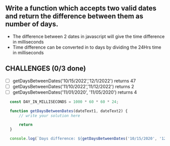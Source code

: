 ## Write a function which accepts two valid dates and return the difference between them as number of days.
- The difference between 2 dates in javascript will give the time difference in milliseconds
- Time difference can be converted in to days by dividing the 24Hrs time in milliseconds

## CHALLENGES (0/3 done)
- [ ] getDaysBetweenDates('10/15/2022','12/1/2022') returns 47
- [ ] getDaysBetweenDates('11/10/2022','11/12/2022') returns 2
- [ ] getDaysBetweenDates('11/01/2020', '11/05/2020') returns 4

```js
  const DAY_IN_MILLISECONDS = 1000 * 60 * 60 * 24;

  function getDaysBetweenDates(dateText1, dateText2) {
      // write your solution here

      return
  }

  console.log(`Days difference: ${getDaysBetweenDates('10/15/2020', '12/1/2020')}`)
```

